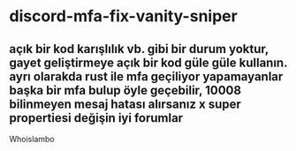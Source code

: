 # discord-mfa-fix-vanity-sniper
açık bir kod karışlılık vb. gibi bir durum yoktur, gayet geliştirmeye açık bir kod güle güle kullanın. ayrı olarakda rust ile mfa geçiliyor yapamayanlar başka bir mfa bulup öyle geçebilir, 10008 bilinmeyen mesaj hatası alırsanız x super propertiesi değişin iyi forumlar
-----------------------------------------------------------------------------------------------------
Whoislambo
